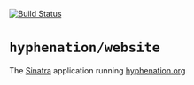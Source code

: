[![Build Status](https://travis-ci.com/hyphenation/website.svg?branch=master)](https://travis-ci.com/hyphenation/website)

# `hyphenation/website`
The [Sinatra](http://sinatrarb.com/) application running [hyphenation.org](http://www.hyphenation.org)
